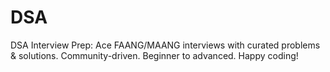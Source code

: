 # DSA
DSA Interview Prep: Ace FAANG/MAANG interviews with curated problems &amp; solutions. Community-driven. Beginner to advanced. Happy coding!
